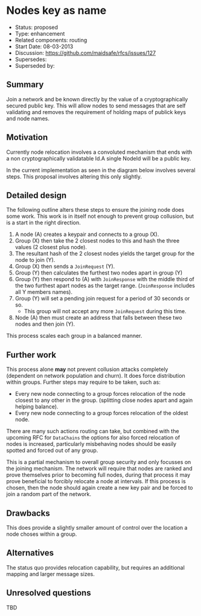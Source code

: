 # Nodes key as name

- Status: proposed
- Type: enhancement
- Related components: routing
- Start Date: 08-03-2013
- Discussion: https://github.com/maidsafe/rfcs/issues/127
- Supersedes:
- Superseded by:

## Summary

Join a network and be known directly by the value of a cryptographically secured public key. This
will allow nodes to send messages that are self validating and removes the requirement of holding 
maps of publick keys and node names. 

## Motivation

Currently node relocation involves a convoluted mechanism that ends with a non cryptographically
validatable Id.A single NodeId will be a public key.

In the current implementation as seen in the diagram below involves several steps. This
proposal involves altering this only slightly.

## Detailed design

The following outline alters these steps to ensure the joining node does some work. This work 
is in itself not enough to prevent group collusion, but is a start in the right direction.  

1. A node (A) creates a keypair and connects to a group (X).
2. Group (X) then take the 2 closest nodes to this and hash the three values (2 closest plus node).
3. The resultant hash of the 2 closest nodes yields the target group for the node to join (Y).
4. Group (X) then sends a `JoinRequest` (Y).
5. Group (Y) then calculates the furthest two nodes apart in group (Y)
6. Group (Y) then respond to (A) with `JoinResponse` with the middle third of the two furthest 
   apart nodes as the target range. (`JoinResponse` includes all Y members names).
7. Group (Y) will set a pending join request for a period of 30 seconds or so.
   - This group will not accept any more `JoinRequest` during this time.
8. Node (A) then must create an address that falls between these two nodes and then join (Y).

This process scales each group in a balanced manner.

## Further work

This process alone **may** not prevent collusion attacks completely (dependent on network population 
and churn). It does force distribution within groups. Further steps may require to be taken, such as:

- Every new node connecting to a group forces relocation of the node closest to any other 
  in the group. (splitting close nodes apart and again helping balance).
- Every new node connecting to a group forces relocation of the oldest node.

There are many such actions routing can take, but combined with the upcoming RFC for `DataChains` 
the options for also forced relocation of nodes is increased, particularly misbehaving nodes should 
be easily spotted and forced out of any group. 

This is a partial mechanism to overall group security and only focusses on the joining mechanism. 
The network will require that nodes are ranked and prove themselves prior to becoming full nodes, 
during that process it may prove beneficial to forcibly relocate a node at intervals. If this 
process is chosen, then the node should again create a new key pair and be forced to join a 
random part of the network. 

## Drawbacks

This does provide a slightly smaller amount of control over the location a node choses within a 
group. 

## Alternatives

The status quo provides relocation capability, but requires an additional mapping  and larger 
message sizes.

## Unresolved questions

TBD
